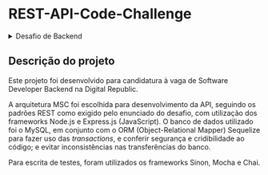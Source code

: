 # REST-API-Code-Challenge
<details>

<summary>Desafio de Backend</summary>
  
## Desafio de Backend

Seu **objetivo** é **criar uma API REST** com algumas **funções essenciais relacionadas** ao **gerenciamento de contas bancárias** em **uma** das linguagem: **Java, Kotlin, Python, Node.js, .NET**

- Para abrir uma conta é necessário apenas o nome completo e CPF da pessoa, mas só é permitido uma conta por pessoa;
- Com essa conta é possível realizar transferências para outras contas e depositar;
- Não aceitamos valores negativos nas contas;
- Por questão de segurança cada transação de depósito não pode ser maior do que R$2.000;
- As transferências entre contas são gratuitas e ilimitadas;

Em relação a **banco de dados**, **quem decide é você mesmo**.

Por favor, não esquecer de adicionar no README as instruções de como executar o projeto.

## O que avaliamos?

- Performance
- Testes
- Manutenabilidade
- Princípios de programação
- Arquitetura de Software

## Como entregar?

Não faça um fork desse projeto, crie um repositório PÚBLICO no seu perfil do GitHub. Pode criar privado mesmo, sem problemas.
Assim que terminar é só compartilhar o código com nosso usuário [devdigitalrepublic](https://github.com/devdigitalrepublic) e envie o link para rh@digitalrepublic.com.br

Boa sorte e divirta-se! ;)

</details>


## Descrição do projeto

Este projeto foi desenvolvido para candidatura à vaga de Software Developer Backend na Digital Republic.

A arquitetura MSC foi escolhida para desenvolvimento da API, seguindo os padrões REST como exigido pelo enunciado do desafio, com utilização dos frameworks Node.js e Express.js (JavaScript). O banco de dados utilizado foi o MySQL, em conjunto com o ORM (Object-Relational Mapper) Sequelize para fazer uso das _transactions_, e conferir segurança e cridibilidade ao código; e evitar inconsistências nas transferências do banco.

Para escrita de testes, foram utilizados os frameworks Sinon, Mocha e Chai.


